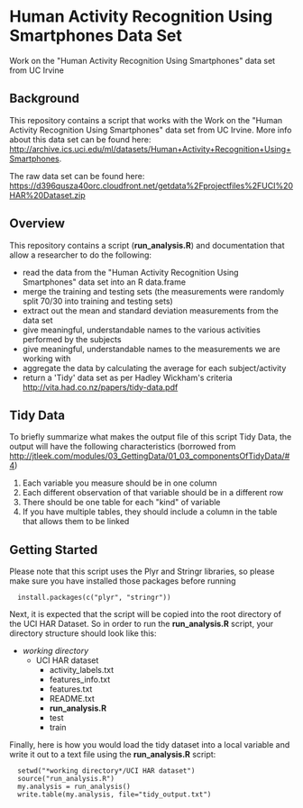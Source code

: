Human Activity Recognition Using Smartphones Data Set 
=========================

Work on the "Human Activity Recognition Using Smartphones" data set from UC Irvine

Background
-----

This repository contains a script that works with the Work on the "Human Activity Recognition Using Smartphones" data set from UC Irvine.  More info about this data set can be found here: http://archive.ics.uci.edu/ml/datasets/Human+Activity+Recognition+Using+Smartphones.

The raw data set can be found here:  https://d396qusza40orc.cloudfront.net/getdata%2Fprojectfiles%2FUCI%20HAR%20Dataset.zip

Overview
-----

This repository contains a script (**run_analysis.R**) and documentation that allow a researcher to do the following:

* read the data from the "Human Activity Recognition Using Smartphones" data set into an R data.frame
* merge the training and testing sets (the measurements were randomly split 70/30 into training and testing sets)
* extract out the mean and standard deviation measurements from the data set
* give meaningful, understandable names to the various activities performed by the subjects
* give meaningful, understandable names to the measurements we are working with
* aggregate the data by calculating the average for each subject/activity
* return a 'Tidy' data set as per Hadley Wickham's criteria <link>http://vita.had.co.nz/papers/tidy-data.pdf</link>


Tidy Data
-----

To briefly summarize what makes the output file of this script Tidy Data, the output will have the following characteristics (borrowed from http://jtleek.com/modules/03_GettingData/01_03_componentsOfTidyData/#4)

1.  Each variable you measure should be in one column
2.  Each different observation of that variable should be in a different row
3.  There should be one table for each "kind" of variable
4.  If you have multiple tables, they should include a column in the table that allows them to be linked


Getting Started
-----
Please note that this script uses the Plyr and Stringr libraries, so please make sure you have installed those packages before running


      install.packages(c("plyr", "stringr"))


Next, it is expected that the  script will be copied into the root directory of the UCI HAR Dataset.  So in order to run the <b>run_analysis.R</b> script, your directory structure should look like this:



* *working directory*
  * UCI HAR dataset
    * activity_labels.txt
    * features_info.txt
    * features.txt
    * README.txt
    * **run_analysis.R**
    * test
    * train


Finally, here is how you would load the tidy dataset into a local variable and write it out to a text file using the **run_analysis.R** script:

      setwd("*working directory*/UCI HAR dataset")
      source("run_analysis.R")
      my.analysis = run_analysis()
      write.table(my.analysis, file="tidy_output.txt")



